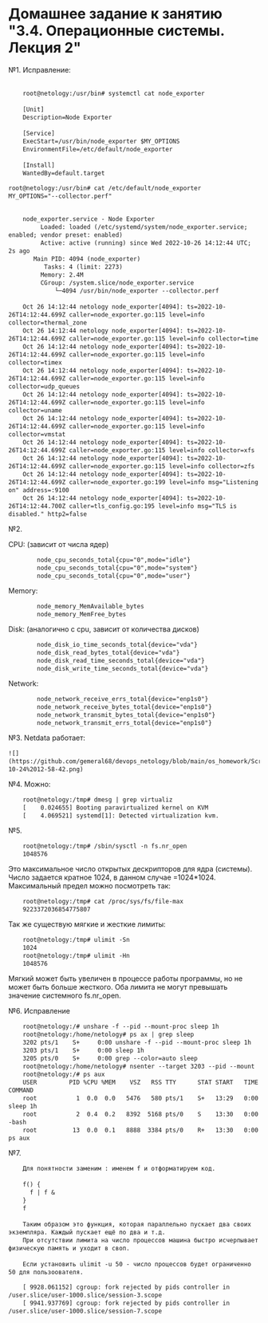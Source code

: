 # Домашнее задание к занятию "3.4. Операционные системы. Лекция 2"

№1. Исправление:

```

	root@netology:/usr/bin# systemctl cat node_exporter
	
	[Unit]
	Description=Node Exporter

	[Service]
	ExecStart=/usr/bin/node_exporter $MY_OPTIONS
	EnvironmentFile=/etc/default/node_exporter

	[Install]
	WantedBy=default.target

```	

	root@netology:/usr/bin# cat /etc/default/node_exporter 
	MY_OPTIONS="--collector.perf"

```	
	
	node_exporter.service - Node Exporter
	     Loaded: loaded (/etc/systemd/system/node_exporter.service; enabled; vendor preset: enabled)
	     Active: active (running) since Wed 2022-10-26 14:12:44 UTC; 2s ago
	   Main PID: 4094 (node_exporter)
	      Tasks: 4 (limit: 2273)
	     Memory: 2.4M
	     CGroup: /system.slice/node_exporter.service
		     └─4094 /usr/bin/node_exporter --collector.perf

	Oct 26 14:12:44 netology node_exporter[4094]: ts=2022-10-26T14:12:44.699Z caller=node_exporter.go:115 level=info collector=thermal_zone
	Oct 26 14:12:44 netology node_exporter[4094]: ts=2022-10-26T14:12:44.699Z caller=node_exporter.go:115 level=info collector=time
	Oct 26 14:12:44 netology node_exporter[4094]: ts=2022-10-26T14:12:44.699Z caller=node_exporter.go:115 level=info collector=timex
	Oct 26 14:12:44 netology node_exporter[4094]: ts=2022-10-26T14:12:44.699Z caller=node_exporter.go:115 level=info collector=udp_queues
	Oct 26 14:12:44 netology node_exporter[4094]: ts=2022-10-26T14:12:44.699Z caller=node_exporter.go:115 level=info collector=uname
	Oct 26 14:12:44 netology node_exporter[4094]: ts=2022-10-26T14:12:44.699Z caller=node_exporter.go:115 level=info collector=vmstat
	Oct 26 14:12:44 netology node_exporter[4094]: ts=2022-10-26T14:12:44.699Z caller=node_exporter.go:115 level=info collector=xfs
	Oct 26 14:12:44 netology node_exporter[4094]: ts=2022-10-26T14:12:44.699Z caller=node_exporter.go:115 level=info collector=zfs
	Oct 26 14:12:44 netology node_exporter[4094]: ts=2022-10-26T14:12:44.699Z caller=node_exporter.go:199 level=info msg="Listening on" address=:9100
	Oct 26 14:12:44 netology node_exporter[4094]: ts=2022-10-26T14:12:44.700Z caller=tls_config.go:195 level=info msg="TLS is disabled." http2=false
```


№2. 
	
СPU: (зависит от числа ядер)
```
        node_cpu_seconds_total{cpu="0",mode="idle"}
        node_cpu_seconds_total{cpu="0",mode="system"}
        node_cpu_seconds_total{cpu="0",mode="user"}
```
Memory:
```
        node_memory_MemAvailable_bytes 
        node_memory_MemFree_bytes
```
Disk: (аналогично с cpu, зависит от количества дисков)
```
        node_disk_io_time_seconds_total{device="vda"} 
        node_disk_read_bytes_total{device="vda"} 
        node_disk_read_time_seconds_total{device="vda"} 
        node_disk_write_time_seconds_total{device="vda"}    
```
Network:
```
        node_network_receive_errs_total{device="enp1s0"} 
        node_network_receive_bytes_total{device="enp1s0"} 
        node_network_transmit_bytes_total{device="enp1s0"}
        node_network_transmit_errs_total{device="enp1s0"}
```
№3. Netdata работает:
	
	![](https://github.com/gemeral68/devops_netology/blob/main/os_homework/Screenshot%20from%202022-10-24%2012-58-42.png)

№4. Можно:
```
	root@netology:/tmp# dmesg | grep virtualiz
	[    0.024655] Booting paravirtualized kernel on KVM
	[    4.069521] systemd[1]: Detected virtualization kvm.
```
№5.
```
    root@netology:/tmp# /sbin/sysctl -n fs.nr_open
    1048576
```
Это максимальное число открытых дескрипторов для ядра (системы). 
Число задается кратное 1024, в данном случае =1024*1024. 
Максимальный предел можно посмотреть так:
```
    root@netology:/tmp# cat /proc/sys/fs/file-max 
    9223372036854775807
```
Так же существую мягкие и жесткие лимиты:
```
    root@netology:/tmp# ulimit -Sn
    1024
    root@netology:/tmp# ulimit -Hn
    1048576
```
Мягкий может быть увеличен в процессе работы программы, но не может быть больше жесткого.
Оба лимита не могут превышать значение системного fs.nr_open.
	
№6.  Исправление

```
    root@netology:/# unshare -f --pid --mount-proc sleep 1h
    root@netology:/home/netology# ps ax | grep sleep
   	3202 pts/1    S+     0:00 unshare -f --pid --mount-proc sleep 1h
   	3203 pts/1    S+     0:00 sleep 1h
   	3205 pts/0    S+     0:00 grep --color=auto sleep
    root@netology:/home/netology# nsenter --target 3203 --pid --mount
    root@netology:/# ps aux
	USER         PID %CPU %MEM    VSZ   RSS TTY      STAT START   TIME COMMAND
	root           1  0.0  0.0   5476   580 pts/1    S+   13:29   0:00 sleep 1h
	root           2  0.4  0.2   8392  5168 pts/0    S    13:30   0:00 -bash
	root          13  0.0  0.1   8888  3384 pts/0    R+   13:30   0:00 ps aux

```

№7.  
```
    Для понятности заменим : именем f и отформатируем код.

    f() {
      f | f &
    }
    f

    Таким образом это функция, которая параллельно пускает два своих экземпляра. Каждый пускает ещё по два и т.д. 
    При отсутствии лимита на число процессов машина быстро исчерпывает физическую память и уходит в своп.

    Если установить ulimit -u 50 - число процессов будет ограниченно 50 для пользоователя.
```

```
    [ 9928.061152] cgroup: fork rejected by pids controller in /user.slice/user-1000.slice/session-3.scope
    [ 9941.937769] cgroup: fork rejected by pids controller in /user.slice/user-1000.slice/session-7.scope
```
